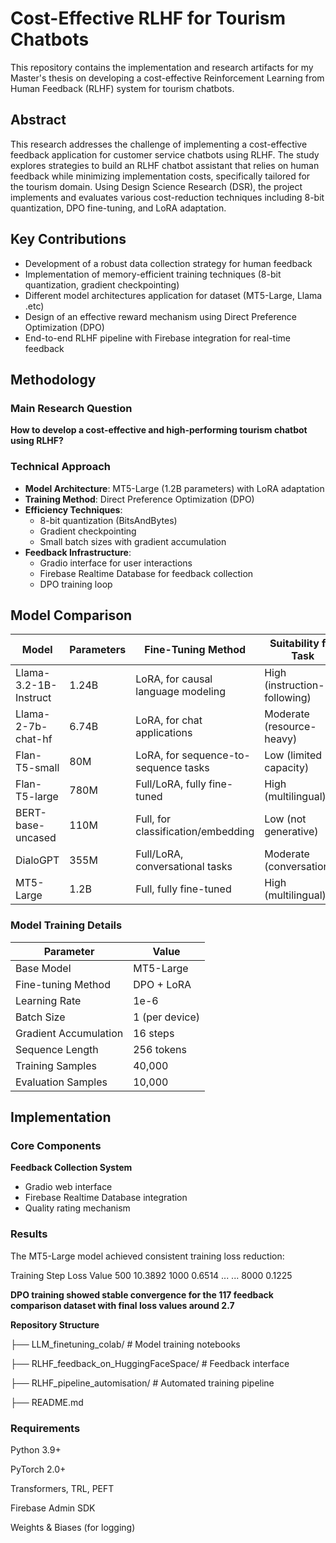 # Cost-Effective RLHF for Tourism Chatbots

This repository contains the implementation and research artifacts for my Master's thesis on developing a cost-effective Reinforcement Learning from Human Feedback (RLHF) system for tourism chatbots.

## Abstract
This research addresses the challenge of implementing a cost-effective feedback application for customer service chatbots using RLHF. The study explores strategies to build an RLHF chatbot assistant that relies on human feedback while minimizing implementation costs, specifically tailored for the tourism domain. Using Design Science Research (DSR), the project implements and evaluates various cost-reduction techniques including 8-bit quantization, DPO fine-tuning, and LoRA adaptation.

## Key Contributions
- Development of a robust data collection strategy for human feedback
- Implementation of memory-efficient training techniques (8-bit quantization, gradient checkpointing)
- Different model architectures application for dataset  (MT5-Large, Llama .etc)
- Design of an effective reward mechanism using Direct Preference Optimization (DPO)
- End-to-end RLHF pipeline with Firebase integration for real-time feedback

## Methodology

### Main Research Question
**How to develop a cost-effective and high-performing tourism chatbot using RLHF?**

### Technical Approach
- **Model Architecture**: MT5-Large (1.2B parameters) with LoRA adaptation
- **Training Method**: Direct Preference Optimization (DPO)
- **Efficiency Techniques**:
  - 8-bit quantization (BitsAndBytes)
  - Gradient checkpointing
  - Small batch sizes with gradient accumulation
- **Feedback Infrastructure**:
  - Gradio interface for user interactions
  - Firebase Realtime Database for feedback collection
  - DPO training loop


## Model Comparison

| Model               | Parameters | Fine-Tuning Method               | Suitability for Task             |
|---------------------|------------|-----------------------------------|----------------------------------|
| Llama-3.2-1B-Instruct | 1.24B      | LoRA, for causal language modeling | High (instruction-following)     |
| Llama-2-7b-chat-hf  | 6.74B      | LoRA, for chat applications       | Moderate (resource-heavy)        |
| Flan-T5-small       | 80M        | LoRA, for sequence-to-sequence tasks | Low (limited capacity)          |
| Flan-T5-large       | 780M       | Full/LoRA, fully fine-tuned       | High (multilingual)              |
| BERT-base-uncased   | 110M       | Full, for classification/embedding | Low (not generative)            |
| DialoGPT            | 355M       | Full/LoRA, conversational tasks   | Moderate (conversational)        |
| MT5-Large           | 1.2B       | Full, fully fine-tuned            | High (multilingual)              |


### Model Training Details
| Parameter                | Value                     |
|--------------------------|---------------------------|
| Base Model               | MT5-Large                 |
| Fine-tuning Method       | DPO + LoRA                |
| Learning Rate            | 1e-6                      |
| Batch Size               | 1 (per device)            |
| Gradient Accumulation    | 16 steps                  |
| Sequence Length          | 256 tokens                |
| Training Samples         | 40,000                    |
| Evaluation Samples       | 10,000                    |

## Implementation

### Core Components
 **Feedback Collection System**
   - Gradio web interface
   - Firebase Realtime Database integration
   - Quality rating mechanism


### Results

The MT5-Large model achieved consistent training loss reduction:

Training Step	Loss Value
500	10.3892
1000	0.6514
...	...
8000	0.1225

**DPO training showed stable convergence for the 117 feedback comparison dataset with final loss values around 2.7**

**Repository Structure**

├── LLM_finetuning_colab/          # Model training notebooks

├── RLHF_feedback_on_HuggingFaceSpace/  # Feedback interface

├── RLHF_pipeline_automisation/    # Automated training pipeline

├── README.md                      


### Requirements

Python 3.9+

PyTorch 2.0+

Transformers, TRL, PEFT

Firebase Admin SDK

Weights & Biases (for logging)
